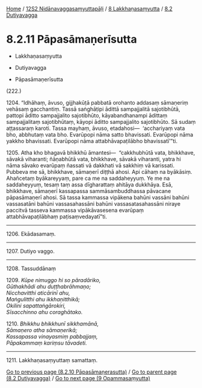 
[Home](/) / [12S2 Nidānavaggasaṃyuttapāḷi](../...md) / [8 Lakkhaṇasaṃyutta](...md) / [8.2 Dutiyavagga](../12S2/8/8.2.md)

# 8.2.11 Pāpasāmaṇerīsutta

* Lakkhaṇasaṃyutta

* Dutiyavagga

* Pāpasāmaṇerīsutta

(222.)

1204\. “Idhāhaṃ, āvuso, gijjhakūṭā pabbatā orohanto addasaṃ sāmaṇeriṃ vehāsaṃ gacchantiṃ. Tassā saṅghāṭipi ādittā sampajjalitā sajotibhūtā, pattopi āditto sampajjalito sajotibhūto, kāyabandhanampi ādittaṃ sampajjalitaṃ sajotibhūtaṃ, kāyopi āditto sampajjalito sajotibhūto. Sā sudaṃ aṭṭassaraṃ karoti. Tassa mayhaṃ, āvuso, etadahosi—  ‘acchariyaṃ vata bho, abbhutaṃ vata bho. Evarūpopi nāma satto bhavissati. Evarūpopi nāma yakkho bhavissati. Evarūpopi nāma attabhāvapaṭilābho bhavissatī’”ti.

1205\. Atha kho bhagavā bhikkhū āmantesi—  “cakkhubhūtā vata, bhikkhave, sāvakā viharanti; ñāṇabhūtā vata, bhikkhave, sāvakā viharanti, yatra hi nāma sāvako evarūpaṃ ñassati vā dakkhati vā sakkhiṃ vā karissati. Pubbeva me sā, bhikkhave, sāmaṇerī diṭṭhā ahosi. Api cāhaṃ na byākāsiṃ. Ahañcetaṃ byākareyyaṃ, pare ca me na saddaheyyuṃ. Ye me na saddaheyyuṃ, tesaṃ taṃ assa dīgharattaṃ ahitāya dukkhāya. Esā, bhikkhave, sāmaṇerī kassapassa sammāsambuddhassa pāvacane pāpasāmaṇerī ahosi. Sā tassa kammassa vipākena bahūni vassāni bahūni vassasatāni bahūni vassasahassāni bahūni vassasatasahassāni niraye paccitvā tasseva kammassa vipākāvasesena evarūpaṃ attabhāvapaṭilābhaṃ paṭisaṃvedayatī”ti.

---

1206\. Ekādasamaṃ.



---

1207\. Dutiyo vaggo.



---

1208\. Tassuddānaṃ



1209\. _Kūpe nimuggo hi so pāradāriko,_  
_Gūthakhādi ahu duṭṭhabrāhmaṇo;_  
_Nicchavitthi aticārinī ahu,_  
_Maṅgulitthi ahu ikkhaṇitthikā;_  
_Okilini sapattaṅgārokiri,_  
_Sīsacchinno ahu coraghātako._  


1210\. _Bhikkhu bhikkhunī sikkhamānā,_  
_Sāmaṇero atha sāmaṇerikā;_  
_Kassapassa vinayasmiṃ pabbajjaṃ,_  
_Pāpakammaṃ kariṃsu tāvadeti._  


---

1211\. Lakkhaṇasaṃyuttaṃ samattaṃ.



[Go to previous page (8.2.10 Pāpasāmaṇerasutta)](8.2.10.md) / [Go to parent page (8.2 Dutiyavagga)](../12S2/8/8.2.md) / [Go to next page (9 Opammasaṃyutta)](../../9.md)


